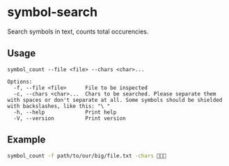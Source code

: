 # symbol-search
Search symbols in text, counts total occurencies.
## Usage
```
symbol_count --file <file> --chars <char>...

Options:
  -f, --file <file>      File to be inspected  
  -c, --chars <char>...  Chars to be searched. Please separate them with spaces or don't separate at all. Some symbols should be shielded with backslashes, like this: "\ "  
  -h, --help             Print help  
  -V, --version          Print version  
```
## Example
```bash
symbol_count -f path/to/our/big/file.txt -chars 🍆🍑💦
```